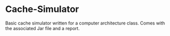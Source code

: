 # Cache-Simulator

Basic cache simulator written for a computer architecture class. Comes with the associated Jar file and a report.
